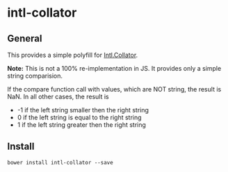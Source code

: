 # intl-collator

## General
This provides a simple polyfill for [Intl.Collator](https://developer.mozilla.org/en-US/docs/Web/JavaScript/Reference/Global_Objects/Collator).

**Note:** This is not a 100% re-implementation in JS.
It provides only a simple string comparision. 

If the compare function call with values, which are NOT string, the result is NaN.
In all other cases, the result is
- -1 if the left string smaller then the right string
- 0 if the left string is equal to the right string
- 1 if the left string greater then the right string


## Install
```
bower install intl-collator --save
```
